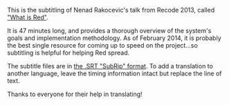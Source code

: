 This is the subtitling of Nenad Rakocevic's talk from Recode 2013, called ["What is Red"](https://www.youtube.com/watch?v=H4kMlOkN894).

It is 47 minutes long, and provides a thorough overview of the system's goals and implementation methodology.  As of February 2014, it is probably the best single resource for coming up to speed on the project...so subtitling is helpful for helping Red spread.

The subtitle files are in [the .SRT "SubRip" format](http://en.wikipedia.org/wiki/SubRip).  To add a translation to another language, leave the timing information intact but replace the line of text.

Thanks to everyone for their help in translating!
